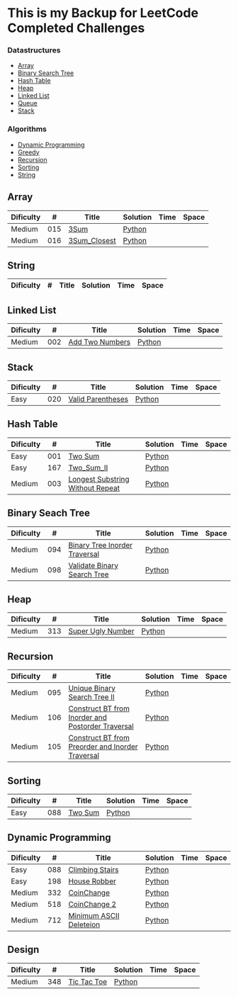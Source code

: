 # This is my Backup for LeetCode Completed Challenges

### Datastructures
* [Array](https://github.com/RamboBambo/Leet_Code#array)
* [Binary Search Tree](https://github.com/RamboBambo/Leet_Code#binary-search-tree)
* [Hash Table](https://github.com/RamboBambo/Leet_Code#hash-table)
* [Heap](https://github.com/RamboBambo/Leet_Code#Heap)
* [Linked List](https://github.com/RamboBambo/Leet_Code#linked-list)
* [Queue](https://github.com/RamboBambo/Leet_Code#queue)
* [Stack](https://github.com/RamboBambo/Leet_Code#stack)
 
### Algorithms
* [Dynamic Programming](https://github.com/RamboBambo/Leet_Code#dynamic-programming)
* [Greedy](https://github.com/RamboBambo/Leet_Code#greedy)
* [Recursion](https://github.com/RamboBambo/Leet_Code#recursion)
* [Sorting](https://github.com/RamboBambo/Leet_Code#sorting)
* [String](https://github.com/RamboBambo/Leet_Code#string)

## Array
| Dificulty | #   | Title                                                                   | Solution                                                                                                | Time | Space |
|-----------|-----|-------------------------------------------------------------------------|---------------------------------------------------------------------------------------------------------|------|-------|
| Medium    | 015 | [3Sum](https://leetcode.com/problems/3sum/description/)                 | [Python](https://github.com/RamboBambo/Leet_Code/blob/master/Data_Structures/Array/015_3Sum.py)         |      |       |
| Medium    | 016 | [3Sum_Closest](https://leetcode.com/problems/3sum-closest/description/) | [Python](https://github.com/RamboBambo/Leet_Code/blob/master/Data_Structures/Array/016_3Sum_Closest.py) |      |       |

## String
| Dificulty | # | Title | Solution | Time | Space |
|-----------|---|-------|----------|------|-------|

## Linked List
| Dificulty | #   | Title                                                                         | Solution                                                                                                         | Time | Space |
|-----------|-----|-------------------------------------------------------------------------------|------------------------------------------------------------------------------------------------------------------|------|-------|
| Medium    | 002 | [Add Two Numbers](https://leetcode.com/problems/add-two-numbers/description/) | [Python](https://github.com/RamboBambo/Leet_Code/blob/master/Data_Structures/Linked_List/002_Add_Two_Numbers.py) |      |       |

## Stack
| Dificulty | #   | Title                                                                             | Solution                                                                                                           | Time | Space |
|-----------|-----|-----------------------------------------------------------------------------------|--------------------------------------------------------------------------------------------------------------------|------|-------|
| Easy      | 020 | [Valid Parentheses](https://leetcode.com/problems/valid-parentheses/description/) | [Python](https://github.com/RamboBambo/Leet_Code/blob/master/Data_Structures/Linked_List/020_Valid_Parenthesis.py) |      |       |

## Hash Table
| Dificulty | #   | Title                                                                                                                         | Solution                                                                                                                                       | Time | Space |
|-----------|-----|-------------------------------------------------------------------------------------------------------------------------------|------------------------------------------------------------------------------------------------------------------------------------------------|------|-------|
| Easy      | 001 | [Two Sum](https://leetcode.com/problems/two-sum/description/)                                                                 | [Python](https://github.com/RamboBambo/Leet_Code/blob/master/Data_Structures/Hash_Table/001_Two_Sum.py)                                        |      |       |
| Easy      | 167 | [Two_Sum_II](https://leetcode.com/problems/two-sum-ii-input-array-is-sorted/description/)                                     | [Python](https://github.com/RamboBambo/Leet_Code/blob/master/Data_Structures/Hash_Table/167_Two_Sum_II.py)                                     |      |       |
| Medium    | 003 | [Longest Substring Without Repeat](https://leetcode.com/problems/longest-substring-without-repeating-characters/description/) | [Python](https://github.com/RamboBambo/Leet_Code/blob/master/Data_Structures/Hash_Table/003_Longest_Substring_Without_Repeating_Characters.py) |      |       |
 
## Binary Seach Tree
| Dificulty | #   | Title                                                                                                     | Solution                                                                                                                              | Time | Space |
|-----------|-----|-----------------------------------------------------------------------------------------------------------|---------------------------------------------------------------------------------------------------------------------------------------|------|-------|
| Medium    | 094 | [Binary Tree Inorder Traversal](https://leetcode.com/problems/binary-tree-inorder-traversal/description/) | [Python](https://github.com/RamboBambo/Leet_Code/blob/master/Data_Structures/Binary_Search_Tree/094_Binary_Tree_Inorder_Traversal.py) |      |       |
| Medium    | 098 | [Validate Binary Search Tree](https://leetcode.com/problems/validate-binary-search-tree/description/)     | [Python](https://github.com/RamboBambo/Leet_Code/blob/master/Data_Structures/Binary_Search_Tree/098_Validate_Binary_Tree.py)          |      |       |

## Heap
| Dificulty | #   | Title                                                                             | Solution                                                                                                    | Time | Space |
|-----------|-----|-----------------------------------------------------------------------------------|-------------------------------------------------------------------------------------------------------------|------|-------|
| Medium    | 313 | [Super Ugly Number](https://leetcode.com/problems/valid-parentheses/description/) | [Python](https://github.com/RamboBambo/Leet_Code/blob/master/Data_Structures/Heap/313_Super_Ugly_Number.py) |      |       |

## Recursion
| Dificulty | #   | Title                                                                                                                                                      | Solution                                                                                                                                             | Time | Space |
|-----------|-----|------------------------------------------------------------------------------------------------------------------------------------------------------------|------------------------------------------------------------------------------------------------------------------------------------------------------|------|-------|
| Medium    | 095 | [Unique Binary Search Tree II](https://leetcode.com/problems/unique-binary-search-trees-ii/description/)                                                   | [Python](https://github.com/RamboBambo/Leet_Code/blob/master/Algorithms/Recursion/095_Unique_Binary_Search_Trees_II.py)                              |      |       |
| Medium    | 106 | [Construct BT from Inorder and Postorder Traversal](https://leetcode.com/problems/construct-binary-tree-from-inorder-and-postorder-traversal/description/) | [Python](https://github.com/RamboBambo/Leet_Code/blob/master/Algorithms/Recursion/106_construct_binary_tree_from_inorder_and_postorder_traversal.py) |      |       |
| Medium    | 105 | [Construct BT from Preorder and Inorder Traversal](https://leetcode.com/problems/construct-binary-tree-from-preorder-and-inorder-traversal/description/)   | [Python](https://github.com/RamboBambo/Leet_Code/blob/master/Algorithms/Recursion/105_construct_binary_tree_from_preorder_and_inorder_traversal.py)  |      |       |

## Sorting
| Dificulty | #   | Title       | Solution                                                                                                    | Time | Space |
|-----------|-----|-------------|-------------------------------------------------------------------------------------------------------------|------|-------|
| Easy      | 088 | [Two Sum]() | [Python](https://github.com/RamboBambo/Leet_Code/blob/master/Algorithms/Sorting/088_Merge_sorgted_Array.py) |      |       |
      
## Dynamic Programming
 | Dificulty | #   | Title                       | Solution                                                                                                                      | Time | Space |
 |-----------|-----|-----------------------------|-------------------------------------------------------------------------------------------------------------------------------|------|-------|
 | Easy      | 088 | [Climbing Stairs]()         | [Python](https://github.com/RamboBambo/Leet_Code/blob/master/Algorithms/Dynamic_Programming/070_Climbing_Stairs.py)           |      |       |
 | Easy      | 198 | [House Robber]()            | [Python](https://github.com/RamboBambo/Leet_Code/blob/master/Algorithms/Dynamic_Programming/198_House_Robber.py)              |      |       |
 | Medium    | 332 | [CoinChange]()              | [Python](https://github.com/RamboBambo/Leet_Code/blob/master/Algorithms/Dynamic_Programming/332_CoinChange-Minimum.py)        |      |       |
 | Medium    | 518 | [CoinChange 2]()            | [Python](https://github.com/RamboBambo/Leet_Code/blob/master/Algorithms/Dynamic_Programming/518_CoinChange_2-Combinations.py) |      |       |
 | Medium    | 712 | [Minimum ASCII Deleteion]() | [Python](https://github.com/RamboBambo/Leet_Code/blob/master/Algorithms/Dynamic_Programming/712_Minimum_ASCII_Deletion.py)    |      |       |

## Design
| Dificulty | #   | Title           | Solution                                                                                          | Time | Space |
|-----------|-----|-----------------|---------------------------------------------------------------------------------------------------|------|-------|
| Medium    | 348 | [Tic Tac Toe]() | [Python](https://github.com/RamboBambo/Leet_Code/blob/master/Algorithms/Sorting/348_TicTacToe.py) |      |       |
